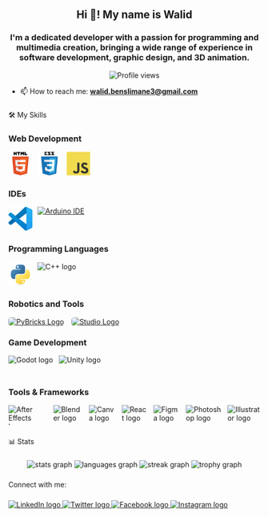 <h2 align="center">Hi 👋! My name is Walid </h2>
<h3 align="center">I'm a dedicated developer with a passion for programming and multimedia creation, bringing a wide range of experience in software development, graphic design, and 3D animation.</h3>
 
<p align="center">
    <img src="https://komarev.com/ghpvc/?username=dextertaha&label=Profile%20views&color=0e75b6&style=flat" alt="Profile views">
</p>

- 📫 How to reach me: **walid.benslimane3@gmail.com**

###

<p align="left">🛠️ My Skills</p>

###

<!-- Languages and Tools -->

### Web Development
<div style="display: flex; gap: 10px;">
    <a href="https://www.w3.org/html/" target="_blank" rel="noreferrer">
        <img src="https://raw.githubusercontent.com/devicons/devicon/master/icons/html5/html5-original-wordmark.svg" alt="HTML5" width="48" height="48">
    </a>
    <a href="https://www.w3schools.com/css/" target="_blank" rel="noreferrer">
        <img src="https://raw.githubusercontent.com/devicons/devicon/master/icons/css3/css3-original-wordmark.svg" alt="CSS3" width="48" height="48">
    </a>
    <a href="https://developer.mozilla.org/en-US/docs/Web/JavaScript" target="_blank" rel="noreferrer">
        <img src="https://raw.githubusercontent.com/devicons/devicon/master/icons/javascript/javascript-original.svg" alt="JavaScript" width="48" height="48">
    </a>
</div>

### IDEs
<div style="display: flex; gap: 10px;">
    <a href="https://code.visualstudio.com/" target="_blank" rel="noreferrer">
        <img src="https://raw.githubusercontent.com/devicons/devicon/master/icons/vscode/vscode-original.svg" alt="VS Code" width="48" height="48">
    </a>
    <a href="https://www.arduino.cc/" target="_blank" rel="noreferrer">
        <img src="https://cdn.worldvectorlogo.com/logos/arduino-1.svg" alt="Arduino IDE" width="48" height="48">
    </a>
</div>

### Programming Languages
<div style="display: flex; gap: 10px;">
    <a href="https://www.python.org" target="_blank" rel="noreferrer">
        <img src="https://raw.githubusercontent.com/devicons/devicon/master/icons/python/python-original.svg" alt="Python" width="48" height="48">
    </a>
    <img src="https://cdn.jsdelivr.net/gh/devicons/devicon/icons/cplusplus/cplusplus-original.svg" height="40" alt="C++ logo">
</div>

### Robotics and Tools
<div style="display: flex; gap: 15px; align-items: center;">
    <a href="https://pybricks.com/" target="_blank" rel="noreferrer">
        <img src="https://github.com/user-attachments/assets/cf6f005f-117e-4622-895a-0a03242523a4" alt="PyBricks Logo" width="48" height="48" style="border-radius: 5px;">
    </a>
    <a href="https://studio.io/" target="_blank" rel="noreferrer">
        <img src="https://github.com/user-attachments/assets/edb12939-89fa-4278-ab11-1379f4e789bc" alt="Studio Logo" width="48" height="48" style="border-radius: 5px;">
    </a>
</div>

###

### Game Development
<div style="display: flex; gap: 12px;">
    <img src="https://cdn.jsdelivr.net/gh/devicons/devicon/icons/godot/godot-original.svg" height="40" alt="Godot logo">
    <img src="https://cdn.jsdelivr.net/gh/devicons/devicon/icons/unity/unity-original.svg" height="40" alt="Unity logo">
</div>

### Tools & Frameworks
<div style="display: flex; gap: 12px;">
    <img src="https://upload.wikimedia.org/wikipedia/commons/thumb/c/cb/Adobe_After_Effects_CC_icon.svg/1200px-Adobe_After_Effects_CC_icon.svg.png" height="40" alt="After Effects logo">
    <img src="https://upload.wikimedia.org/wikipedia/commons/thumb/0/0c/Blender_logo_no_text.svg/2503px-Blender_logo_no_text.svg.png" height="40" alt="Blender logo">
    <img src="https://upload.wikimedia.org/wikipedia/commons/thumb/0/08/Canva_icon_2021.svg/900px-Canva_icon_2021.svg.png?20220821125247" height="40" alt="Canva logo">
    <img src="https://cdn.jsdelivr.net/gh/devicons/devicon/icons/react/react-original.svg" height="40" alt="React logo">
    <img src="https://cdn.jsdelivr.net/gh/devicons/devicon/icons/figma/figma-original.svg" height="40" alt="Figma logo">
    <img src="https://upload.wikimedia.org/wikipedia/commons/thumb/a/af/Adobe_Photoshop_CC_icon.svg/1051px-Adobe_Photoshop_CC_icon.svg.png" height="40" alt="Photoshop logo">
    <img src="https://upload.wikimedia.org/wikipedia/commons/thumb/f/fb/Adobe_Illustrator_CC_icon.svg/768px-Adobe_Illustrator_CC_icon.svg.png?20220814183839" height="40" alt="Illustrator logo">
</div>

###

<p align="left">📊 Stats</p>

###

<div align="center">
    <img src="https://github-readme-stats.vercel.app/api?username=walidbnslimane&hide_title=false&hide_rank=false&show_icons=true&include_all_commits=true&count_private=true&disable_animations=false&theme=dracula&locale=en&hide_border=false&order=1" height="150" alt="stats graph">
    <img src="https://github-readme-stats.vercel.app/api/top-langs?username=walidbnslimane&locale=en&hide_title=false&layout=compact&card_width=320&langs_count=5&theme=dracula&hide_border=false&order=2" height="150" alt="languages graph">
    <img src="https://streak-stats.demolab.com?user=walidbnslimane&locale=en&mode=daily&theme=dracula&hide_border=false&border_radius=5&order=3" height="150" alt="streak graph">
    <img src="https://github-profile-trophy.vercel.app?username=walidbnslimane&theme=dracula&column=-1&row=1&margin-w=8&margin-h=8&no-bg=false&no-frame=false&order=4" height="150" alt="trophy graph">
</div>

###

<p align="left">Connect with me:</p>

###

<div align="left">
    <a href="https://www.linkedin.com/in/walid-bn-slimane-546360304/" target="_blank">
        <img src="https://raw.githubusercontent.com/maurodesouza/profile-readme-generator/master/src/assets/icons/social/linkedin/default.svg" width="60" height="40" alt="LinkedIn logo">
    </a>
    <a href="https://x.com/slimane_bn60595" target="_blank">
        <img src="https://raw.githubusercontent.com/maurodesouza/profile-readme-generator/master/src/assets/icons/social/twitter/default.svg" width="60" height="40" alt="Twitter logo">
    </a>
    <a href="https://www.facebook.com/walid.bnsliman.963/" target="_blank">
        <img src="https://raw.githubusercontent.com/maurodesouza/profile-readme-generator/master/src/assets/icons/social/facebook/default.svg" width="60" height="40" alt="Facebook logo">
    </a>
    <a href="https://www.instagram.com/walid__bnsliman/" target="_blank">
        <img src="https://raw.githubusercontent.com/maurodesouza/profile-readme-generator/master/src/assets/icons/social/instagram/default.svg" width="60" height="40" alt="Instagram logo">
    </a>
</div>
